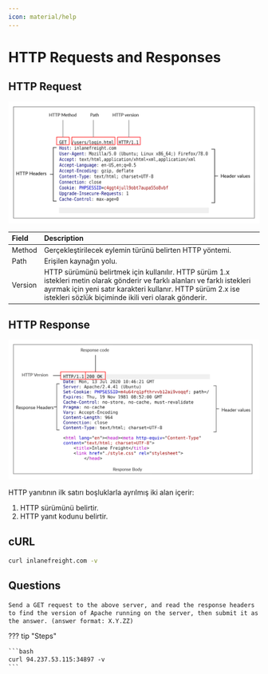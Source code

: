 ```yaml
---
icon: material/help
---
```


# HTTP Requests and Responses

## HTTP Request

![](../assets/images/raw-request.png)

| Field | Description |
|:---|:---|
| Method | Gerçekleştirilecek eylemin türünü belirten HTTP yöntemi. |
| Path | Erişilen kaynağın yolu. |
| Version | HTTP sürümünü belirtmek için kullanılır. HTTP sürüm 1.x istekleri metin olarak gönderir ve farklı alanları ve farklı istekleri ayırmak için yeni satır karakteri kullanır. HTTP sürüm 2.x ise istekleri sözlük biçiminde ikili veri olarak gönderir. |

## HTTP Response

![](../assets/images/raw-response.png)

HTTP yanıtının ilk satırı boşluklarla ayrılmış iki alan içerir:

1. HTTP sürümünü belirtir.
2. HTTP yanıt kodunu belirtir.

## cURL

```bash
curl inlanefreight.com -v
```

## Questions

```text
Send a GET request to the above server, and read the response headers to find the version of Apache running on the server, then submit it as the answer. (answer format: X.Y.ZZ)
```

??? tip "Steps"

    ```bash
    curl 94.237.53.115:34897 -v
    ```
